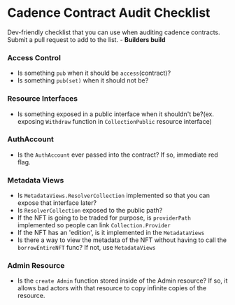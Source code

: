 # Cadence Contract Audit Checklist

  Dev-friendly checklist that you can use when auditing cadence contracts. Submit a pull request to add to the list. - **Builders build**

### Access Control
  * Is something `pub` when it should be `access`(contract)?
  * Is something `pub(set)` when it should not be?

### Resource Interfaces
 * Is something exposed in a public interface when it shouldn't be?(ex. exposing `Withdraw` function in `CollectionPublic` resource interface)

### AuthAccount
 * Is the `AuthAccount` ever passed into the contract? If so, immediate red flag.

### Metadata Views
 * Is `MetadataViews.ResolverCollection` implemented so that you can expose that interface later?
 * Is `ResolverCollection` exposed to the public path?
 * If the NFT is going to be traded for purpose, is `providerPath` implemented so people can link `Collection.Provider`
 * If the NFT has an 'edition', is it implemented in the `MetadataViews`
 * Is there a way to view the metadata of the NFT without having to call the `borrowEntireNFT` func? If not, use `MetadataViews`

### Admin Resource
 * Is the `create Admin` function stored inside of the Admin resource? If so, it allows bad actors with that resource to copy infinite copies of the resource.
